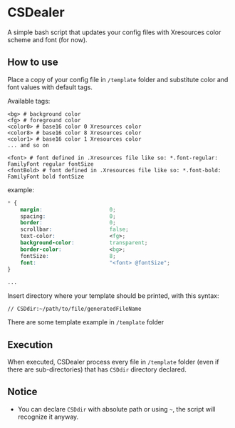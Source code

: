 # CSDealer

A simple bash script that updates your config files with Xresources color scheme and font (for now).


## How to use

Place a copy of your config file in `/template` folder and substitute color and font values with default tags.

Available tags:

```text
<bg> # background color
<fg> # foreground color
<color0> # base16 color 0 Xresources color
<color8> # base16 color 8 Xresources color
<color1> # base16 color 1 Xresources color
... and so on

<font> # font defined in .Xresources file like so: *.font-regular: FamilyFont regular fontSize
<fontBold> # font defined in .Xresources file like so: *.font-bold: FamilyFont bold fontSize
```

example:

```css
* {
    margin:                     0;
    spacing:                    0;
    border:                     0;
    scrollbar:                  false;
    text-color:                 <fg>;
    background-color:           transparent;
    border-color:               <bg>;
    fontSize:                   8;
    font:                       "<font> @fontSize";
}

...
```

Insert directory where your template should be printed, with this syntax:

```
// CSDdir:~/path/to/file/generatedFileName
```

There are some template example in `/template` folder

## Execution

When executed, CSDealer process every file in `/template` folder (even if there are sub-directories)  that has `CSDdir` directory declared.

## Notice

- You can declare `CSDdir` with absolute path or using `~`, the script will recognize it anyway.